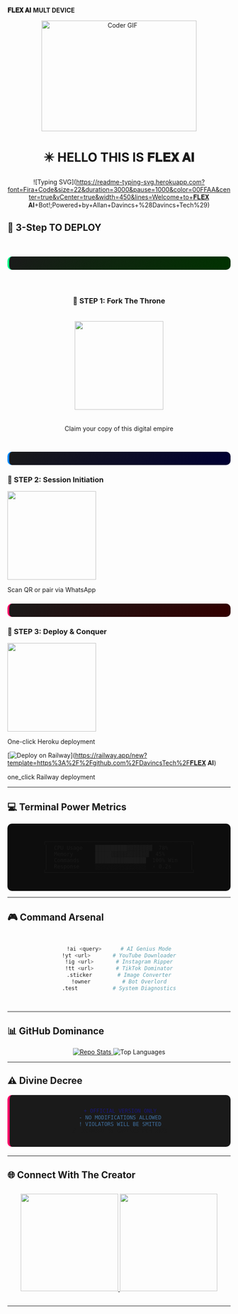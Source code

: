 **𝐅𝐋𝐄𝐗 𝐀𝐈** **MULT DEVICE**
<div align="center">
  
<img alt="Coder GIF" height=250 width=350 src="https://magiccopy.xyz/assets/images/hadder.gif" />
<br>

# ✴️ HELLO THIS IS  𝐅𝐋𝐄𝐗 𝐀𝐈 

![Typing SVG](https://readme-typing-svg.herokuapp.com?font=Fira+Code&size=22&duration=3000&pause=1000&color=00FFAA&center=true&vCenter=true&width=450&lines=Welcome+to+𝐅𝐋𝐄𝐗 𝐀𝐈+Bot!;Powered+by+Allan+Davincs+%28Davincs+Tech%29)

</div>


## 🚀 **3-Step TO DEPLOY**
<div align="center" style="display: grid; grid-template-columns: repeat(auto-fit, minmax(300px, 1fr)); gap: 20px; margin: 30px 0;">

### <div style="background: linear-gradient(135deg, #1A1A1A, #003300); padding: 15px; border-radius: 10px; border-left: 4px solid #00FF88;">
  <h3>🥇 STEP 1: Fork The Throne</h3>
  <a href="https://github.comallan-davincs/FLEX-AI/fork">
    <img src="https://img.shields.io/badge/FORK_REPO-00FF88?style=for-the-badge&logo=github&logoColor=black" width="200"/>
  </a>
  <p>Claim your copy of this digital empire</p>
</div>

### <div style="background: linear-gradient(135deg, #1A1A1A, #000033); padding: 15px; border-radius: 10px; border-left: 4px solid #0088FF;">
  <h3>🥈 STEP 2: Session Initiation</h3>
  <a href="https://davincs-id7.onrender.com">
    <img src="https://img.shields.io/badge/GET_SESSION_ID-0088FF?style=for-the-badge&logo=whatsapp&logoColor=white" width="200"/>
  </a>
  <p>Scan QR or pair via WhatsApp</p>
</div>

### <div style="background: linear-gradient(135deg, #1A1A1A, #330000); padding: 15px; border-radius: 10px; border-left: 4px solid #FF0066;">
  <h3>🥉 STEP 3: Deploy & Conquer</h3>
  <a href="https://𝐅𝐋𝐄𝐗 𝐀𝐈-heruko.vercel.app/">
    <img src="https://img.shields.io/badge/DEPLOY_ON_HERUKO-FF0066?style=for-the-badge&logo=heroku&logoColor=white" width="200"/>
  </a>
  <p>One-click Heroku deployment</p>
</div>

[![Deploy on Railway](https://railway.app/button.svg)](https://railway.app/new?template=https%3A%2F%2Fgithub.com%2FDavincsTech%2F𝐅𝐋𝐄𝐗 𝐀𝐈)
<p> one_click Railway deployment</p>
</div>

---

## 💻 **Terminal Power Metrics**
<div align="center" style="background: #0D0D0D; padding: 20px; border-radius: 10px; font-family: 'Courier New', monospace; max-width: 600px; margin: 0 auto;">

```terminal
╭──────────────────────────────────────────────╮
│  CPU Usage    ██████████▓▓▓▓▓▓▓▓  78%       │
│  Memory       █████▓▓▓▓▓▓▓▓▓▓▓▓  45%        │
│  Commands     ████████████████  100% Win    │
│  Response     ░░░░░░░░░░░░░░░░  ⚡ 0.2s      │
╰──────────────────────────────────────────────╯
```

</div>

---

## 🎮 **Command Arsenal**
<div align="center" style="display: grid; grid-template-columns: repeat(auto-fit, minmax(200px, 1fr)); gap: 15px; margin: 30px 0;">

```bash
!ai <query>      # AI Genius Mode
!yt <url>       # YouTube Downloader
!ig <url>       # Instagram Ripper
!tt <url>       # TikTok Dominator
.sticker        # Image Converter
!owner          # Bot Overlord
.test           # System Diagnostics
```

</div>

---

## 📊 **GitHub Dominance**
<div align="center">
  <a href="https://github.comallan-davincs/FLEX-AI">
    <img src="https://github-readme-stats.vercel.app/api/pin?username=DavincsTech&repo=𝐅𝐋𝐄𝐗 𝐀𝐈&theme=dark&show_owner=true&border_color=00FF88" alt="Repo Stats" style="max-width: 400px;"/>
  </a>
  <img src="https://github-readme-stats.vercel.app/api/top-langs/?username=DavincsTech&layout=compact&theme=dark&hide_border=true&border_color=0088FF" alt="Top Languages" style="max-width: 300px;"/>
</div>

---

## ⚠️ **Divine Decree**
<div align="center" style="background: #1A1A1A; padding: 15px; border-radius: 10px; border-left: 5px solid #FF0066; margin: 20px 0;">

```diff
+ OFFICIAL VERSION ONLY
- NO MODIFICATIONS ALLOWED
! VIOLATORS WILL BE SMITED
# LICENSED BY DAVINCSTECH 2025
```

</div>

---

## 🌐 **Connect With The Creator**
<div align="center" style="margin: 30px 0;">
  <a href="https://github.com/Allan-Davincs">
    <img src="https://img.shields.io/badge/👑_DAVINCSTECH-00FF88?style=for-the-badge&logo=github&logoColor=black" width="220"/>
  </a>
  <a href="https://whatsapp.com/channel/0029VakSTEQGZNCk6CqE9" >
    <img src="https://img.shields.io/badge/📧_SUPPORT-0088FF?style=for-the-badge&logo=mail.ru&logoColor=white" width="220"/>
  </a>
</div>

---
